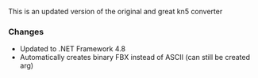 This is an updated version of the original and great kn5 converter

### Changes 
- Updated to .NET Framework 4.8
- Automatically creates binary FBX instead of ASCII (can still be created arg)
